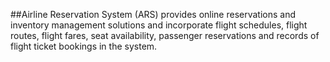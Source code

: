 ##Airline Reservation System (ARS) provides online reservations and inventory management solutions and incorporate flight schedules, flight routes, flight fares, seat availability, passenger reservations and records of flight ticket bookings in the system.
